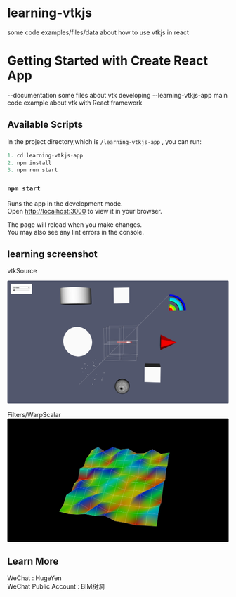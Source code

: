 # learning-vtkjs
some code examples/files/data about how to use vtkjs in react
# Getting Started with Create React App

--documentation
 some files about vtk developing
--learning-vtkjs-app
 main code example about vtk with React framework

## Available Scripts

In the project directory,which is `/learning-vtkjs-app` , you can run:

```js
1. cd learning-vtkjs-app
2. npm install
3. npm run start
```
### `npm start`

Runs the app in the development mode.\
Open [http://localhost:3000](http://localhost:3000) to view it in your browser.

The page will reload when you make changes.\
You may also see any lint errors in the console.


## learning  screenshot
vtkSource

![vtkSource](./learning-vtkjs-app/public/images/vtkSource.png)

Filters/WarpScalar
![Filters/WarpScalar](./learning-vtkjs-app/public/images/WarpScalar.png)

## Learn More

WeChat : HugeYen\
WeChat Public Account : BIM树洞

